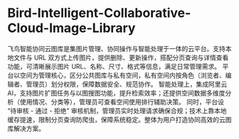 # Bird-Intelligent-Collaborative-Cloud-Image-Library
飞鸟智能协同云图库是集图片管理、协同操作与智能处理于一体的云平台。支持本地文件与 URL 双方式上传图片，提供删除、更新操作，搭配分页查询与详情查看功能，可清晰展示图片 URL、名称、尺寸、格式等信息，满足日常管理需求。 平台以空间为管理核心，区分公共图库与私有空间，私有空间内按角色（浏览者、编辑者、管理员）划分权限，保障数据安全、规范协作。 智能处理上，集成阿里云 AI，支持图片扩图任务与以图搜图功能，提升检索效率；还提供空间数据多维度分析（使用情况、分类等），管理员可查看空间使用排行辅助决策。 同时，平台设 “待审核 - 通过 - 拒绝” 审核机制，管理员实时处理请求确保合规；技术上靠本地缓存提速，限制分页查询防爬虫，保障系统稳定。整体为用户打造协同高效的云图库解决方案。
